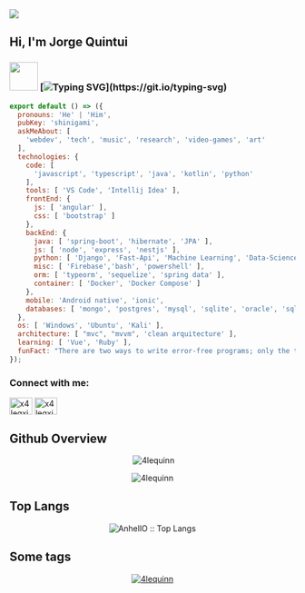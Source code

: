 <img src="https://komarev.com/ghpvc/?username=4lequinn">

<h2> Hi, I'm Jorge Quintui </h2>

### <img src="https://64.media.tumblr.com/6002f1f1f1db1e890ec03c2c30905992/a12760da3dfa7f62-77/s500x750/470f623335caea356cb88153baede2c028fe87e6.gifv" width="50"> [![Typing SVG](https://readme-typing-svg.demolab.com?font=Fira+Code&duration=2000&pause=1000&color=FFFFFFA4&width=300&lines=There+is+no+place+to+hide.;Wherever+u+go+;They+are+all+connected.)](https://git.io/typing-svg)

```js
export default () => ({
  pronouns: 'He' | 'Him',
  pubKey: 'shinigami',
  askMeAbout: [
    'webdev', 'tech', 'music', 'research', 'video-games', 'art'
  ],
  technologies: {
    code: [
      'javascript', 'typescript', 'java', 'kotlin', 'python'
    ],
    tools: [ 'VS Code', 'Intellij Idea' ],
    frontEnd: {
      js: [ 'angular' ],
      css: [ 'bootstrap' ]
    },
    backEnd: {
      java: [ 'spring-boot', 'hibernate', 'JPA' ],
      js: [ 'node', 'express', 'nestjs' ],
      python: [ 'Django', 'Fast-Api', 'Machine Learning', 'Data-Science' ],
      misc: [ 'Firebase','bash', 'powershell' ],
      orm: [ 'typeorm', 'sequelize', 'spring data' ],
      container: [ 'Docker', 'Docker Compose' ]
    },
    mobile: 'Android native', 'ionic',
    databases: [ 'mongo', 'postgres', 'mysql', 'sqlite', 'oracle', 'sqlserver', 'Firestore' ],
  },
  os: [ 'Windows', 'Ubuntu', 'Kali' ],
  architecture: [ "mvc", "mvvm", 'clean arquitecture' ],
  learning: [ 'Vue', 'Ruby' ],
  funFact: "There are two ways to write error-free programs; only the third one works",
});
```

<h3 align="left">Connect with me:</h3>
<p align="left">
<a href="https://instagram.com/x4leqxinn" target="blank"><img align="center" src="https://raw.githubusercontent.com/rahuldkjain/github-profile-readme-generator/master/src/images/icons/Social/instagram.svg" alt="x4leqxinn" height="30" width="40" /></a>
<a href="https://www.youtube.com/c/x4leqxinn txt" target="blank"><img align="center" src="https://raw.githubusercontent.com/rahuldkjain/github-profile-readme-generator/master/src/images/icons/Social/youtube.svg" alt="x4leqxinn txt" height="30" width="40" /></a>
</p>

## Github Overview
<p align="center">&nbsp;<img al ign="center" src="https://github-readme-stats.vercel.app/api?username=4lequinn&show_icons=true&locale=en" alt="4lequinn" /></p>

<p align="center"><img align="center" src="https://github-readme-streak-stats.herokuapp.com/?user=4lequinn&" alt="4lequinn" /></p>

## Top Langs
<p align="center"><img src="https://github-readme-stats.vercel.app/api/top-langs/?username=4lequinn&langs_count=10&theme=tokyonight&layout=compact" alt="AnhellO :: Top Langs" /></p>

## Some tags
<p align="center"> <a href="https://github.com/ryo-ma/github-profile-trophy"><img src="https://github-profile-trophy.vercel.app/?username=4lequinn&no-bg=true&theme=dark_lover" alt="4lequinn" /></a> </p>
